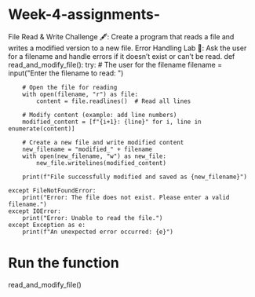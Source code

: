 # Week-4-assignments-
File Read &amp; Write Challenge 🖋️: Create a program that reads a file and writes a modified version to a new file. Error Handling Lab 🧪: Ask the user for a filename and handle errors if it doesn’t exist or can’t be read.
def read_and_modify_file():
    try:
        # The user for the filename
        filename = input("Enter the filename to read: ")
        
        # Open the file for reading
        with open(filename, "r") as file:
            content = file.readlines()  # Read all lines
        
        # Modify content (example: add line numbers)
        modified_content = [f"{i+1}: {line}" for i, line in enumerate(content)]
        
        # Create a new file and write modified content
        new_filename = "modified_" + filename
        with open(new_filename, "w") as new_file:
            new_file.writelines(modified_content)
        
        print(f"File successfully modified and saved as {new_filename}")
    
    except FileNotFoundError:
        print("Error: The file does not exist. Please enter a valid filename.")
    except IOError:
        print("Error: Unable to read the file.")
    except Exception as e:
        print(f"An unexpected error occurred: {e}")

# Run the function
read_and_modify_file()
